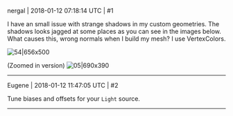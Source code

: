 nergal | 2018-01-12 07:18:14 UTC | #1

I have an small issue with strange shadows in my custom geometries. The shadows looks jagged at some places as you can see in the images below. What causes this, wrong normals when I build my mesh? I use VertexColors.

![54|656x500](upload://rhJasn15DwS6aoTawBxIoYryym1.png)

(Zoomed in version)
![05|690x390](upload://dVQu17OG8QePd4Yd43ssO3xAO6T.png)

-------------------------

Eugene | 2018-01-12 11:47:05 UTC | #2

Tune biases and offsets for your `Light` source.

-------------------------

